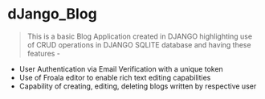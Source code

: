 # dJango_Blog

> This is a basic Blog Application created in DJANGO highlighting use of CRUD operations in DJANGO SQLITE database and having these features - 
- User Authentication via Email Verification with a unique token
- Use of Froala editor to enable rich text editing capabilities
- Capability of creating, editing, deleting blogs written by respective user

